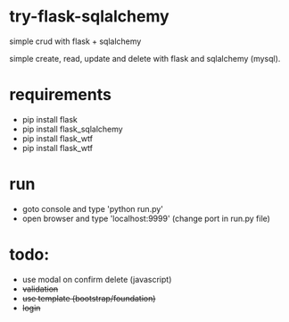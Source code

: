 # try-flask-sqlalchemy
simple crud with flask + sqlalchemy

simple create, read, update and delete with flask and sqlalchemy (mysql).

# requirements
- pip install flask
- pip install flask_sqlalchemy
- pip install flask_wtf
- pip install flask_wtf

# run
- goto console and type 'python run.py'
- open browser and type 'localhost:9999' (change port in run.py file)

# todo:
- use modal on confirm delete (javascript)
- ~~validation~~
- ~~use template (bootstrap/foundation)~~
- ~~login~~
